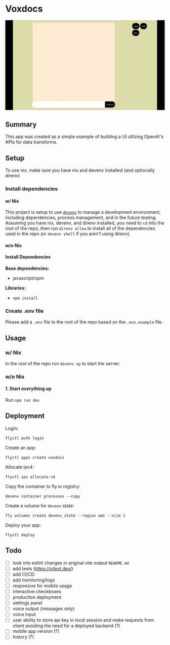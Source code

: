 # Voxdocs

![animation of voxdocs being used to create and use a grocery list](./docs/voxdocs.gif)

## Summary

This app was created as a simple example of building a UI utlizing OpenAI's APIs for data transforms.

## Setup

To use nix, make sure you have nix and devenv installed (and optionally direnv)

### Install dependencies

#### w/ Nix

This project is setup to use [`devenv`](https://devenv.sh) to manage a development environment, including dependencies, process management, and in the future testing.
Assuming you have nix, devenv, and direnv installed, you need to `cd` into the root of the repo, then run `direnv allow` to install all of the dependencies used in the repo (or `devenv shell` if you aren't using direnv).

#### w/o Nix

#### Install Dependencies

**Base dependencies:**

- javascript/npm

**Libraries:**

- `npm install`

### Create .env file

Please add a `.env` file to the root of the repo based on the `.env.example` file.

## Usage

### w/ Nix

In the root of the repo run `devenv up` to start the server.

### w/o Nix

#### 1. Start everything up

Run `npm run dev`

## Deployment

Login:

```
flyctl auth login
```

Create an app:

```
flyctl apps create voxdocs
```

Allocate ipv4:

```
flyctl ips allocate-v4
```

Copy the container to fly.io registry:

```
devenv container processes --copy
```

Create a volume for `devenv` state:

```
fly volumes create devenv_state --region ams --size 1
```

Deploy your app:

```
flyctl deploy
```

## Todo

- [ ] look into eslint changes in original vite output `README.md`
- [ ] add tests (https://vitest.dev/)
- [ ] add CI/CD
- [ ] add monitoring/logs
- [ ] responsive for mobile usage
- [ ] interactive checkboxes
- [ ] production deployment
- [ ] settings panel
- [ ] voice output (messages only)
- [ ] voice input
- [ ] user ability to store api key in local session and make requests from client avoiding the need for a deployed backend (?)
- [ ] mobile app version (?)
- [ ] history (?)
